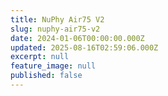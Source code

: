 ```yaml
---
title: NuPhy Air75 V2
slug: nuphy-air75-v2
date: 2024-01-06T00:00:00.000Z
updated: 2025-08-16T02:59:06.000Z
excerpt: null
feature_image: null
published: false
---
```


